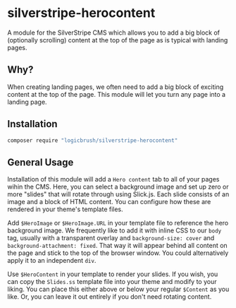 # silverstripe-herocontent

A module for the SilverStripe CMS which allows you to add a big block of
(optionally scrolling) content at the top of the page as is typical with landing
pages.

## Why?

When creating landing pages, we often need to add a big block of exciting
content at the top of the page.  This module will let you turn any page into a
landing page.

## Installation

```sh
composer require "logicbrush/silverstripe-herocontent"
```

## General Usage

Installation of this module will add a `Hero content` tab to all of your pages
wihin the CMS.  Here, you can select a background image and set up zero or more
"slides" that will rotate through using Slick.js.  Each slide consists of an
image and a block of HTML content.  You can configure how these are rendered in
your theme's template files.

Add `$HeroImage` or `$HeroImage.URL` in your template file to reference the hero
background image. We frequently like to add it with inline CSS to our `body`
tag, usually with a transparent overlay and `background-size: cover` and
`background-attachment: fixed`.  That way it will appear behind all content on
the page and stick to the top of the browser window.  You could alternatively
apply it to an independent `div`.

Use `$HeroContent` in your template to render your slides.  If you wish, you can
copy the `Slides.ss` template file into your theme and modify to your liking.
You can place this either above or below your regular `$Content` as you like.
Or, you can leave it out entirely if you don't need rotating content.
